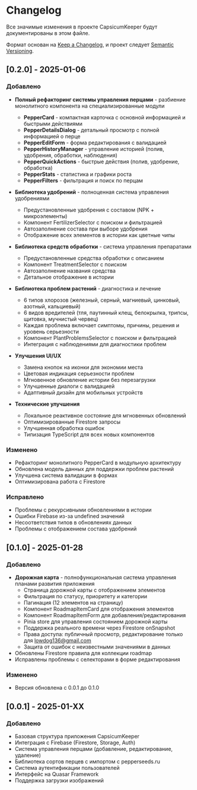 # Changelog

Все значимые изменения в проекте CapsicumKeeper будут документированы в этом файле.

Формат основан на [Keep a Changelog](https://keepachangelog.com/ru/1.0.0/),
и проект следует [Semantic Versioning](https://semver.org/lang/ru/).

## [0.2.0] - 2025-01-06

### Добавлено

- **Полный рефакторинг системы управления перцами** - разбиение монолитного компонента на специализированные модули

  - **PepperCard** - компактная карточка с основной информацией и быстрыми действиями
  - **PepperDetailsDialog** - детальный просмотр с полной информацией о перце
  - **PepperEditForm** - форма редактирования с валидацией
  - **PepperHistoryManager** - управление историей (полив, удобрения, обработки, наблюдения)
  - **PepperQuickActions** - быстрые действия (полив, удобрение, обработка)
  - **PepperStats** - статистика и графики роста
  - **PepperFilters** - фильтрация и поиск по перцам

- **Библиотека удобрений** - полноценная система управления удобрениями

  - Предустановленные удобрения с составом (NPK + микроэлементы)
  - Компонент FertilizerSelector с поиском и фильтрацией
  - Автозаполнение состава при выборе удобрения
  - Отображение всех элементов в истории как цветные чипы

- **Библиотека средств обработки** - система управления препаратами

  - Предустановленные средства обработки с описанием
  - Компонент TreatmentSelector с поиском
  - Автозаполнение названия средства
  - Детальное отображение в истории

- **Библиотека проблем растений** - диагностика и лечение

  - 6 типов хлорозов (железный, серный, магниевый, цинковый, азотный, кальциевый)
  - 6 видов вредителей (тля, паутинный клещ, белокрылка, трипсы, щитовка, мучнистый червец)
  - Каждая проблема включает симптомы, причины, решения и уровень серьезности
  - Компонент PlantProblemsSelector с поиском и фильтрацией
  - Интеграция с наблюдениями для диагностики проблем

- **Улучшения UI/UX**

  - Замена кнопок на иконки для экономии места
  - Цветовая индикация серьезности проблем
  - Мгновенное обновление истории без перезагрузки
  - Улучшенные диалоги с валидацией
  - Адаптивный дизайн для мобильных устройств

- **Технические улучшения**
  - Локальное реактивное состояние для мгновенных обновлений
  - Оптимизированные Firestore запросы
  - Улучшенная обработка ошибок
  - Типизация TypeScript для всех новых компонентов

### Изменено

- Рефакторинг монолитного PepperCard в модульную архитектуру
- Обновлена модель данных для поддержки проблем растений
- Улучшена система валидации в формах
- Оптимизирована работа с Firestore

### Исправлено

- Проблемы с рекурсивными обновлениями в истории
- Ошибки Firebase из-за undefined значений
- Несоответствия типов в обновлениях данных
- Проблемы с отображением состава удобрений

## [0.1.0] - 2025-01-28

### Добавлено

- **Дорожная карта** - полнофункциональная система управления планами развития приложения
  - Страница дорожной карты с отображением элементов
  - Фильтрация по статусу, приоритету и категории
  - Пагинация (12 элементов на страницу)
  - Компонент RoadmapItemCard для отображения элементов
  - Компонент RoadmapItemForm для добавления/редактирования
  - Pinia store для управления состоянием дорожной карты
  - Поддержка реального времени через Firestore onSnapshot
  - Права доступа: публичный просмотр, редактирование только для lowdog136@gmail.com
  - Защита от ошибок с неизвестными значениями в данных
- Обновлены Firestore правила для коллекции roadmap
- Исправлены проблемы с селекторами в форме редактирования

### Изменено

- Версия обновлена с 0.0.1 до 0.1.0

## [0.0.1] - 2025-01-XX

### Добавлено

- Базовая структура приложения CapsicumKeeper
- Интеграция с Firebase (Firestore, Storage, Auth)
- Система управления перцами (добавление, редактирование, удаление)
- Библиотека сортов перцев с импортом с pepperseeds.ru
- Система аутентификации пользователей
- Интерфейс на Quasar Framework
- Поддержка загрузки изображений
